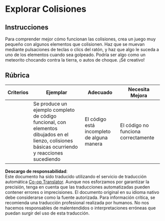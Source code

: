 <!--
CO_OP_TRANSLATOR_METADATA:
{
  "original_hash": "8a0a097b45e7c75a611e2795e4013f16",
  "translation_date": "2025-08-24T12:38:18+00:00",
  "source_file": "6-space-game/4-collision-detection/assignment.md",
  "language_code": "es"
}
-->
# Explorar Colisiones

## Instrucciones

Para comprender mejor cómo funcionan las colisiones, crea un juego muy pequeño con algunos elementos que colisionen. Haz que se muevan mediante pulsaciones de teclas o clics del ratón, y haz que algo le suceda a uno de los elementos cuando sea golpeado. Podría ser algo como un meteorito chocando contra la tierra, o autos de choque. ¡Sé creativo!

## Rúbrica

| Criterios | Ejemplar                                                                                                                | Adecuado                       | Necesita Mejora   |
| --------- | ----------------------------------------------------------------------------------------------------------------------- | ------------------------------ | ----------------- |
|           | Se produce un ejemplo completo de código funcional, con elementos dibujados en el lienzo, colisiones básicas ocurriendo y reacciones sucediendo | El código está incompleto de alguna manera | El código no funciona correctamente |

**Descargo de responsabilidad**:  
Este documento ha sido traducido utilizando el servicio de traducción automática [Co-op Translator](https://github.com/Azure/co-op-translator). Aunque nos esforzamos por garantizar la precisión, tenga en cuenta que las traducciones automatizadas pueden contener errores o imprecisiones. El documento original en su idioma nativo debe considerarse como la fuente autorizada. Para información crítica, se recomienda una traducción profesional realizada por humanos. No nos hacemos responsables de malentendidos o interpretaciones erróneas que puedan surgir del uso de esta traducción.
